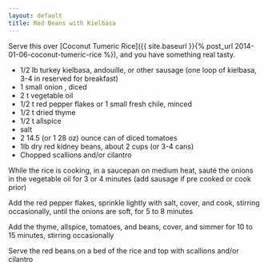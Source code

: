 ```yaml
---
layout: default
title: Red Beans with Kielbasa
---
```


Serve this over [Coconut Tumeric Rice]({{ site.baseurl }}{% post_url 2014-01-06-coconut-tumeric-rice %}), and you have something real tasty.

* 1/2 lb turkey kielbasa, andouille, or other sausage (one loop of kielbasa, 3-4 in reserved for breakfast)
* 1 small onion , diced
* 2 t vegetable oil
* 1/2 t red pepper flakes or 1 small fresh chile, minced
* 1/2 t dried thyme
* 1/2 t allspice
* salt
* 2 14.5 (or 1 28 oz) ounce can of diced tomatoes
* 1lb dry red kidney beans, about 2 cups (or 3-4 cans)  
* Chopped scallions and/or cilantro

While the rice is cooking, in a saucepan on medium heat, sauté the onions in the vegetable oil for 3 or 4 minutes (add sausage if pre cooked or cook prior)

Add the red pepper flakes, sprinkle lightly with salt, cover, and cook, stirring occasionally, until the onions are soft, for 5 to 8 minutes

Add the thyme, allspice, tomatoes, and beans, cover, and simmer for 10 to 15 minutes, stirring occasionally

Serve the red beans on a bed of the rice and top with scallions and/or cilantro

